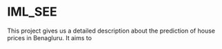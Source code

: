 # IML_SEE
This project gives us a detailed description about the prediction of house prices in Benagluru. It aims to 
